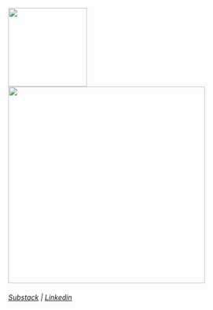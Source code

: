 
<!---
pedrogatinhos/pedrogatinhos is a ✨ special ✨ repository because its `README.md` (this file) appears on your GitHub profile.
You can click the Preview link to take a look at your changes.
--->

<img height="160" src="https://github-readme-stats.vercel.app/api?username=pedrogatinhos&theme=nightowl&show_icons=true"/> <img width="400" src="https://github-readme-stats.vercel.app/api/top-langs?username=pedrogatinhos&theme=nightowl&show_icons=true&layout=compact"/>
###### <a  href="https://pedrogatinhos.substack.com/?utm_source=substack&utm_medium=web&utm_campaign=substack_profile" target="_blank">Substack</a> | <a href="https://www.linkedin.com/in/pedro-henrique-1282891b8/" target="_blank" >Linkedin</a>


